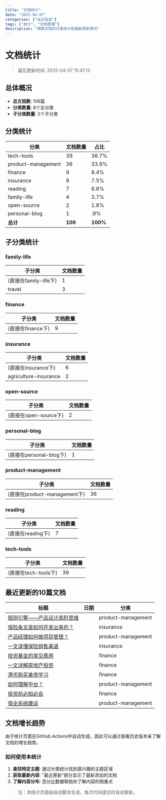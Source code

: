 ```yaml
---
title: "文档统计"
date: "2025-04-07"
categories: ["站点信息"]
tags: ["统计", "文档管理"]
description: "博客文档的分类统计和最新更新情况"
---
```


# 文档统计

> 最后更新时间: 2025-04-07 15:41:13

## 总体概况

- **总文档数**: 106篇
- **分类数量**: 8个主分类
- **子分类数量**: 2个子分类

## 分类统计

| 分类 | 文档数量 | 占比 |
|------|---------|-----|
| tech-tools | 39 | 36.7% |
| product-management | 36 | 33.9% |
| finance | 9 | 8.4% |
| insurance | 8 | 7.5% |
| reading | 7 | 6.6% |
| family-life | 4 | 3.7% |
| open-source | 2 | 1.8% |
| personal-blog | 1 | .9% |
| **总计** | **106** | **100%** |

## 子分类统计

### family-life

| 子分类 | 文档数量 |
|--------|---------|
| (直接在family-life下) | 1 |
| travel | 3 |

### finance

| 子分类 | 文档数量 |
|--------|---------|
| (直接在finance下) | 9 |

### insurance

| 子分类 | 文档数量 |
|--------|---------|
| (直接在insurance下) | 6 |
| agriculture-insurance | 2 |

### open-source

| 子分类 | 文档数量 |
|--------|---------|
| (直接在open-source下) | 2 |

### personal-blog

| 子分类 | 文档数量 |
|--------|---------|
| (直接在personal-blog下) | 1 |

### product-management

| 子分类 | 文档数量 |
|--------|---------|
| (直接在product-management下) | 36 |

### reading

| 子分类 | 文档数量 |
|--------|---------|
| (直接在reading下) | 7 |

### tech-tools

| 子分类 | 文档数量 |
|--------|---------|
| (直接在tech-tools下) | 39 |

## 最近更新的10篇文档

| 标题 | 日期 | 分类 |
|------|------|------|
| [规则引擎——产品设计高阶思维](/docs/posts/product-management/2025-04-07-规则引擎——产品设计高阶思维.md) |  | product-management |
| [保险条文是如何开发出来的？](/docs/posts/insurance/2025-04-07-保险条文是如何开发出来的？.md) |  | insurance |
| [产品经理如何做项目管理？](/docs/posts/product-management/2025-04-07-产品经理如何做项目管理？.md) |  | product-management |
| [一文读懂保险销售渠道](/docs/posts/insurance/2025-04-07-一文读懂保险销售渠道.md) |  | insurance |
| [投资基金的常见费用](/docs/posts/finance/2025-04-07-投资基金的常见费用.md) |  | finance |
| [一文详解房地产投资](/docs/posts/finance/2025-04-07-一文详解房地产投资.md) |  | finance |
| [港币购买美债学习](/docs/posts/finance/2025-04-07-港币购买美债学习.md) |  | finance |
| [如何理解中台？](/docs/posts/product-management/2025-04-07-如何理解中台？.md) |  | product-management |
| [投资前必知必会](/docs/posts/finance/2025-04-07-投资前必知必会.md) |  | finance |
| [保全系统建设](/docs/posts/product-management/2025-04-07-保全系统建设.md) |  | product-management |

## 文档增长趋势

由于统计页面在GitHub Actions中自动生成，因此可以通过查看历史版本来了解文档的增长趋势。

### 如何使用本统计

1. **查找特定主题**: 通过分类统计找到感兴趣的主题区域
2. **获取最新内容**: "最近更新"部分显示了最新添加的文档
3. **了解内容分布**: 百分比数据帮助你了解内容的侧重点

> 注：本统计页面由自动脚本生成，每次代码提交时自动更新。
